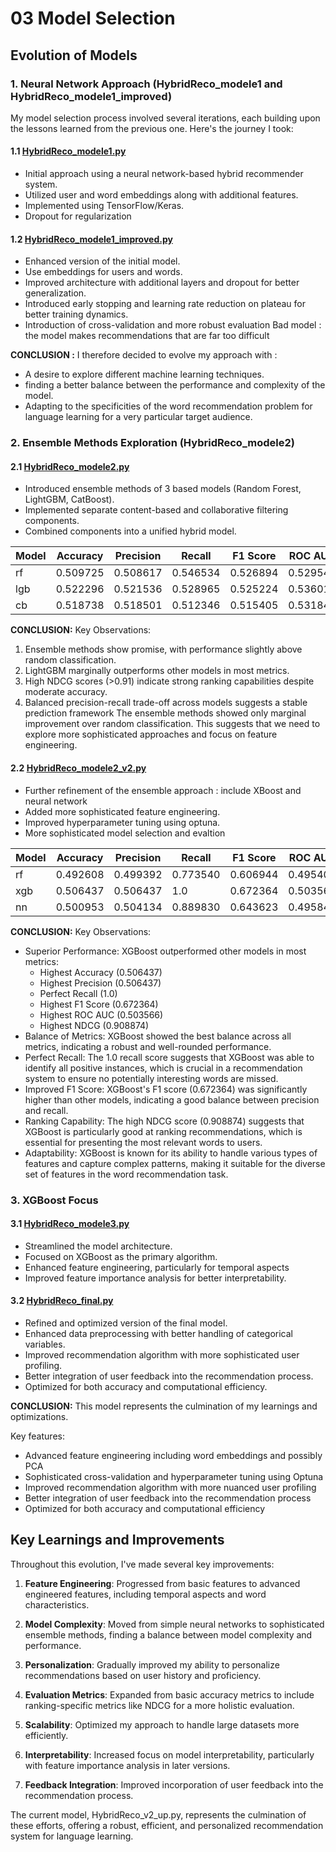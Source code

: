 # 03 Model Selection

## Evolution of Models

### 1. Neural Network Approach (HybridReco_modele1 and HybridReco_modele1_improved)

My model selection process involved several iterations, each building upon the lessons learned from the previous one. Here's the journey I took:

#### 1.1 [HybridReco_modele1.py](../src/model/HybridReco_modele1.py)
- Initial approach using a neural network-based hybrid recommender system.
- Utilized user and word embeddings along with additional features.
- Implemented using TensorFlow/Keras.
- Dropout for regularization

#### 1.2 [HybridReco_modele1_improved.py](../src/model/HybridReco_modele1_improved.py)
- Enhanced version of the initial model.
- Use embeddings for users and words.
- Improved architecture with additional layers and dropout for better generalization.
- Introduced early stopping and learning rate reduction on plateau for better training dynamics.
- Introduction of cross-validation and more robust evaluation
Bad model : the model makes recommendations that are far too difficult

**CONCLUSION :** I therefore decided to evolve my approach with :

- A desire to explore different machine learning techniques.
- finding a better balance between the performance and complexity of the model.
- Adapting to the specificities of the word recommendation problem for language learning for a very particular target audience.

### 2. Ensemble Methods Exploration (HybridReco_modele2)

#### 2.1 [HybridReco_modele2.py](../src/model/HybridReco_modele2.py)
   - Introduced ensemble methods of 3 based models (Random Forest, LightGBM, CatBoost).
   - Implemented separate content-based and collaborative filtering components.
   - Combined components into a unified hybrid model.
 
| Model | Accuracy  | Precision | Recall    | F1 Score | ROC AUC  | NDCG     |
|-------|-----------|-----------|-----------|----------|----------|----------|
| rf    | 0.509725  | 0.508617  | 0.546534  | 0.526894 | 0.529542 | 0.919941 |
| lgb   | 0.522296  | 0.521536  | 0.528965  | 0.525224 | 0.536016 | 0.918264 |
| cb    | 0.518738  | 0.518501  | 0.512346  | 0.515405 | 0.531847 | 0.918688 |

**CONCLUSION:** 
Key Observations:
1. Ensemble methods show promise, with performance slightly above random classification.
2. LightGBM marginally outperforms other models in most metrics.
3. High NDCG scores (>0.91) indicate strong ranking capabilities despite moderate accuracy.
4. Balanced precision-recall trade-off across models suggests a stable prediction framework
The ensemble methods showed only marginal improvement over random classification. This suggests that we need to explore more sophisticated approaches and focus on feature engineering.


#### 2.2 [HybridReco_modele2_v2.py](../src/model/HybridReco_modele2_v2.py)
- Further refinement of the ensemble approach : include XBoost and neural network
- Added more sophisticated feature engineering.
- Improved hyperparameter tuning using optuna.
- More sophisticated model selection and evaltion

| Model | Accuracy | Precision | Recall   | F1 Score | ROC AUC  | NDCG     |
|-------|----------|-----------|----------|----------|----------|----------|
| rf    | 0.492608 | 0.499392  | 0.773540 | 0.606944 | 0.495400 | 0.898670 |
| xgb   | 0.506437 | 0.506437  | 1.0      | 0.672364 | 0.503566 | 0.908874 |
| nn    | 0.500953 | 0.504134  | 0.889830 | 0.643623 | 0.495840 | 0.903544 |

**CONCLUSION:**
Key Observations:
- Superior Performance: XGBoost outperformed other models in most metrics:
    - Highest Accuracy (0.506437)
    - Highest Precision (0.506437)
    - Perfect Recall (1.0)
    - Highest F1 Score (0.672364)
    - Highest ROC AUC (0.503566)
    - Highest NDCG (0.908874)
- Balance of Metrics: XGBoost showed the best balance across all metrics, indicating a robust and well-rounded performance.
- Perfect Recall: The 1.0 recall score suggests that XGBoost was able to identify all positive instances, which is crucial in a recommendation system to ensure no potentially interesting words are missed.
- Improved F1 Score: XGBoost's F1 score (0.672364) was significantly higher than other models, indicating a good balance between precision and recall.
- Ranking Capability: The high NDCG score (0.908874) suggests that XGBoost is particularly good at ranking recommendations, which is essential for presenting the most relevant words to users.
- Adaptability: XGBoost is known for its ability to handle various types of features and capture complex patterns, making it suitable for the diverse set of features in the word recommendation task.

### 3. XGBoost Focus

#### 3.1 [HybridReco_modele3.py](../src/model/HybridReco_modele3.py)
- Streamlined the model architecture.
- Focused on XGBoost as the primary algorithm.
- Enhanced feature engineering, particularly for temporal aspects
- Improved feature importance analysis for better interpretability.

#### 3.2 [HybridReco_final.py](../src/model/HybridReco_final.py)
- Refined and optimized version of the final model.
- Enhanced data preprocessing with better handling of categorical variables.
- Improved recommendation algorithm with more sophisticated user profiling.
- Better integration of user feedback into the recommendation process.
- Optimized for both accuracy and computational efficiency.

**CONCLUSION:** 
This model represents the culmination of my learnings and optimizations.

Key features:
- Advanced feature engineering including word embeddings and possibly PCA
- Sophisticated cross-validation and hyperparameter tuning using Optuna
- Improved recommendation algorithm with more nuanced user profiling
- Better integration of user feedback into the recommendation process
- Optimized for both accuracy and computational efficiency

## Key Learnings and Improvements

Throughout this evolution, I've made several key improvements:

1. **Feature Engineering**: Progressed from basic features to advanced engineered features, including temporal aspects and word characteristics.

2. **Model Complexity**: Moved from simple neural networks to sophisticated ensemble methods, finding a balance between model complexity and performance.

3. **Personalization**: Gradually improved my ability to personalize recommendations based on user history and proficiency.

4. **Evaluation Metrics**: Expanded from basic accuracy metrics to include ranking-specific metrics like NDCG for a more holistic evaluation.

5. **Scalability**: Optimized my approach to handle large datasets more efficiently.

6. **Interpretability**: Increased focus on model interpretability, particularly with feature importance analysis in later versions.

7. **Feedback Integration**: Improved incorporation of user feedback into the recommendation process.

The current model, HybridReco_v2_up.py, represents the culmination of these efforts, offering a robust, efficient, and personalized recommendation system for language learning.